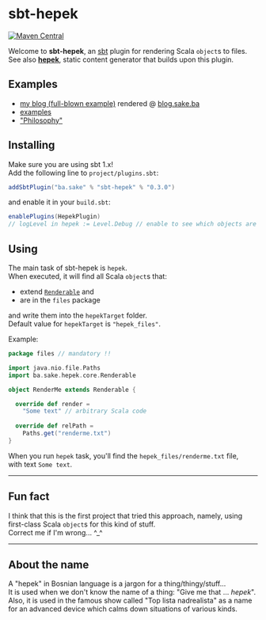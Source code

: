 # sbt-hepek
[![Maven Central](https://maven-badges.herokuapp.com/maven-central/ba.sake/sbt-hepek/badge.svg)](https://maven-badges.herokuapp.com/maven-central/ba.sake/sbt-hepek)  

Welcome to **sbt-hepek**, an [sbt](http://www.scala-sbt.org) plugin for rendering Scala `object`s to files.  
See also [**hepek**](https://github.com/sake92/hepek), static content generator that builds upon this plugin.

## Examples
- [my blog (full-blown example)](https://github.com/sake92/sake-ba-source) rendered @ [blog.sake.ba](https://blog.sake.ba)
- [examples](https://github.com/sake92/hepek-examples)
- ["Philosophy"](https://dev.to/sake_92/render-static-site-from-scala-code)

## Installing

Make sure you are using sbt 1.x!  
Add the following line to `project/plugins.sbt`:

```scala
addSbtPlugin("ba.sake" % "sbt-hepek" % "0.3.0")
```

and enable it in your `build.sbt`: 

```scala
enablePlugins(HepekPlugin)
// logLevel in hepek := Level.Debug // enable to see which objects are rendered
```

## Using

The main task of sbt-hepek is `hepek`.  
When executed, it will find all Scala `object`s that:
- extend [`Renderable`](https://github.com/sake92/hepek-core/blob/master/src/main/java/ba/sake/hepek/core/Renderable.java) and
- are in the `files` package

and write them into the `hepekTarget` folder.  
Default value for `hepekTarget` is `"hepek_files"`.  


Example:

```scala
package files // mandatory !!

import java.nio.file.Paths
import ba.sake.hepek.core.Renderable

object RenderMe extends Renderable {

  override def render =
    "Some text" // arbitrary Scala code
  
  override def relPath = 
    Paths.get("renderme.txt")
}
```

When you run `hepek` task, you'll find the `hepek_files/renderme.txt` file,  
with text `Some text`.

---

## Fun fact
I think that this is the first project that tried this approach, namely, using first-class Scala `object`s for this kind of stuff.  
Correct me if I'm wrong... ^_^

---


## About the name

A "hepek" in Bosnian language is a jargon for a thing/thingy/stuff...  
It is used when we don't know the name of a thing: "Give me that ... *hepek*".  
Also, it is used in the famous show called "Top lista nadrealista" as a name for an advanced device which calms down situations of various kinds.  
